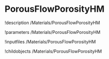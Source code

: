 <!-- MOOSE Documentation Stub: Remove this when content is added. -->

# PorousFlowPorosityHM
!description /Materials/PorousFlowPorosityHM

!parameters /Materials/PorousFlowPorosityHM

!inputfiles /Materials/PorousFlowPorosityHM

!childobjects /Materials/PorousFlowPorosityHM
